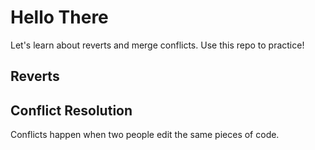 # Hello There

Let's learn about reverts and merge conflicts. Use this repo to practice!

## Reverts

## Conflict Resolution

Conflicts happen when two people edit the same pieces of code.

